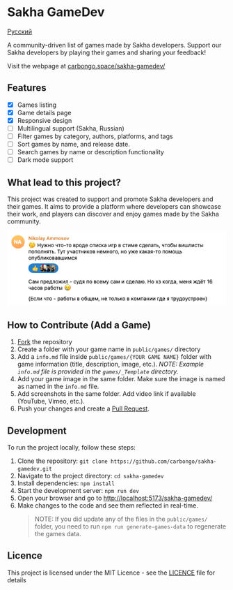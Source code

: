 # Sakha GameDev

[Русский](./readme/README-russian.md)

A community-driven list of games made by Sakha developers.
Support our Sakha developers by playing their games and sharing your feedback!

Visit the webpage at [carbongo.space/sakha-gamedev/](https://carbongo.space/sakha-gamedev/)

## Features

- [x] Games listing
- [x] Game details page
- [x] Responsive design
- [ ] Multilingual support (Sakha, Russian)
- [ ] Filter games by category, authors, platforms, and tags
- [ ] Sort games by name, and release date.
- [ ] Search games by name or description functionality
- [ ] Dark mode support

## What lead to this project?

This project was created to support and promote Sakha developers and their games. It aims to provide a platform where developers can showcase their work, and players can discover and enjoy games made by the Sakha community.

![Screenshot of a message from a Sakha developer Nikolay Ammosov](/public/assets/screenshot.png)

## How to Contribute (Add a Game)

1. [Fork](https://github.com/carbongo/sakha-gamedev/fork) the repository
2. Create a folder with your game name in `public/games/` directory
3. Add a `info.md` file inside `public/games/{YOUR GAME NAME}` folder with game information (title, description, image, etc.). _*NOTE*: Example `info.md` file is provided in the `games/_Template` directory._
4. Add your game image in the same folder. Make sure the image is named as named in the `info.md` file.
5. Add screenshots in the same folder. Add video link if available (YouTube, Vimeo, etc.).
6. Push your changes and create a [Pull Request](https://github.com/carbongo/sakha-gamedev/compare).

## Development

To run the project locally, follow these steps:

1. Clone the repository: `git clone https://github.com/carbongo/sakha-gamedev.git`
2. Navigate to the project directory: `cd sakha-gamedev`
3. Install dependencies: `npm install`
4. Start the development server: `npm run dev`
5. Open your browser and go to [http://localhost:5173/sakha-gamedev/](http://localhost:5173/sakha-gamedev/)
6. Make changes to the code and see them reflected in real-time.
   > NOTE: If you did update any of the files in the `public/games/` folder, you need to run `npm run generate-games-data` to regenerate the games data.

## Licence

This project is licensed under the MIT Licence - see the [LICENCE](LICENCE) file for details
